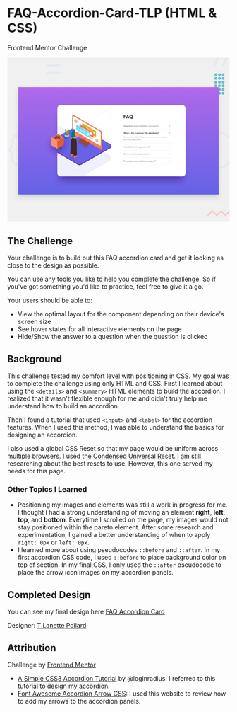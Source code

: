 # FAQ-Accordion-Card-TLP (HTML & CSS)
Frontend Mentor Challenge

![Design preview for the FAQ Accordion Card coding challenge](./design/desktop-preview.jpg)

## The Challenge
Your challenge is to build out this FAQ accordion card and get it looking as close to the design as possible.

You can use any tools you like to help you complete the challenge. So if you've got something you'd like to practice, feel free to give it a go.

Your users should be able to:

- View the optimal layout for the component depending on their device's screen size
- See hover states for all interactive elements on the page
- Hide/Show the answer to a question when the question is clicked

## Background
This challenge tested my comfort level with positioning in CSS. My goal was to complete the challenge using only HTML and CSS. First I learned about using the `<details>` and `<summary>` HTML elements to build the accordion. I realized that it wasn't flexible enough for me and didn't truly help me understand how to build an accordion. 

Then I found a tutorial that used `<input>` and `<label>` for the accordion features. When I used this method, I was able to understand the basics for designing an accordion. 

I also used a global CSS Reset so that my page would be uniform across multiple browsers. I used the  [Condensed Universal Reset](https://perishablepress.com/a-killer-collection-of-global-css-reset-styles/). I am still researching about the best resets to use. However, this one served my needs for this page. 
### Other Topics I Learned
- Positioning my images and elements was still a work in progress for me. I thought I had a strong understanding of moving an element **right**, **left**, **top**, and **bottom**. Everytime I scrolled on the page, my images would not stay positioned within the paretn element. After some research and experimentation, I gained a better understanding of when to apply `right: 0px` or `left: 0px`. 
- I learned more about using  pseudocodes `::before` and `::after`. In my first accordion CSS code, I used `::before` to place background color on top of section. In my final CSS, I only used the `::after` pseudocode to place the arrow icon images on my accordion panels. 
## Completed Design
You can see my final design here [FAQ Accordion Card](https://faq-accordion-card-tlp-kr5ldmspa.vercel.app)

Designer: [T.Lanette Pollard](https://github.com/TLanetteRose)
## Attribution 
Challenge by [Frontend Mentor](https://www.frontendmentor.io/challenges)
- [A Simple CSS3 Accordion Tutorial](https://perishablepress.com/a-killer-collection-of-global-css-reset-styles/) by @loginradius: I referred to this tutorial to design my accordion.
- [Font Awesome Accordion Arrow CSS](https://supfort.com/font-awesome-accordion-arrow-css): I used this website to review how to add my arrows to the accordion panels. 








